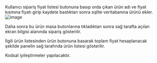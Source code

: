 Kullanıcı sipariş fiyat listesi butonuna basıp orda çıkan ürün adı ve fiyat kısmına fiyatı girip kaydete bastıktan sonra sqlite veritabanına ürünü ekler.
![image](https://github.com/denizhanaydinli/TatliHayatlarOtomasyon/assets/22793472/52f97af1-5c5d-4977-9515-3de891f38e61)


Daha sonra bu ürün masa butonlarına tıkladıktan sonra sağ tarafta açılan ekran bilgisi alanında sipariş gösterilir.

İlgili ürün listesinden ürün butonuna basarak toplam fiyat hesaplanacak şekilde panelin sağ tarafında ürün listesi gösterilir.

Kodsal iyileştirmeler yapılacaktır.

